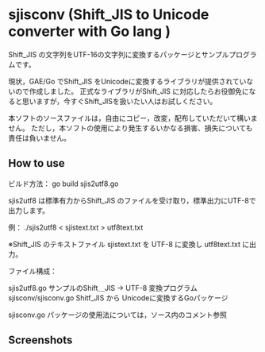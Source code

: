 sjisconv (Shift_JIS to Unicode converter with Go lang )
===========

Shift_JIS の文字列をUTF-16の文字列に変換するパッケージとサンプルプログラムです。

現状，GAE/Go でShift_JIS をUnicodeに変換するライブラリが提供されていないので作成しました。
正式なライブラリがShift_JIS に対応したらお役御免になると思いますが，今すぐShift_JISを扱いたい人はお試しください。

本ソフトのソースファイルは，自由にコピー，改変，配布していただいて構いません。
ただし，本ソフトの使用により発生するいかなる損害、損失についても責任は負いません。


How to use
----------

ビルド方法：
go build sjis2utf8.go

sjis2utf8 は標準有力からShift_JIS のファイルを受け取り，標準出力にUTF-8で出力します。

例：
./sjis2utf8 < sjistext.txt > utf8text.txt

※Shift_JIS のテキストファイル  sjistext.txt を UTF-8 に変換し utf8text.txt に出力。

ファイル構成：

sjis2utf8.go						サンプルのShift＿JIS → UTF-8 変換プログラム
	sjisconv/sjisconv.go	Shitf_JIS から Unicodeに変換するGoパッケージ	

sjisconv.go パッケージの使用法については，ソース内のコメント参照


Screenshots
-----------


